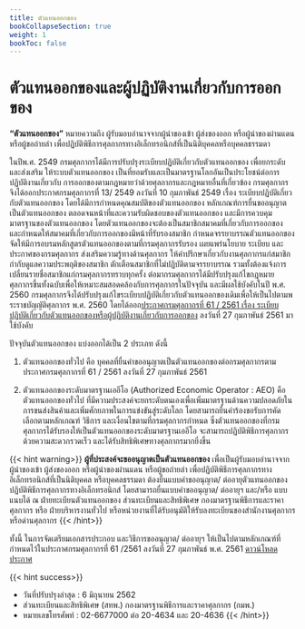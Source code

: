 ```yaml
---
title: ตัวแทนออกของ
bookCollapseSection: true
weight: 1
bookToc: false
---
```


ตัวแทนออกของและผู้ปฏิบัติงานเกี่ยวกับการออกของ
===

**“ตัวแทนออกของ”** หมายความถึง ผู้รับมอบอำนาจจากผู้นำของเข้า ผู้ส่งของออก หรือผู้นำของผ่านแดน หรือผู้ขอถ่ายลำ เพื่อปฏิบัติพิธีการศุลกากรทางอิเล็กทรอนิกส์ที่เป็นนิติบุคคลหรือบุคคลธรรมดา

ในปีพ.ศ. 2549 กรมศุลกากรได้มีการปรับปรุงระเบียบปฏิบัติเกี่ยวกับตัวแทนออกของ เพื่อยกระดับและส่งเสริม ให้ระบบตัวแทนออกของ เป็นที่ยอมรับและเป็นมาตรฐานโลกอันเป็นประโยชน์ต่อการปฏิบัติงานเกี่ยวกับ การออกของตามกฎหมายว่าด้วยศุลกากรและกฎหมายอื่นที่เกี่ยวข้อง กรมศุลกากรจึงได้ออกประกาศกรมศุลกากรที่ 13/ 2549 ลงวันที่ 10 กุมภาพันธ์ 2549 เรื่อง ระเบียบปฏิบัติเกี่ยวกับตัวแทนออกของ โดยได้มีการกำหนดคุณสมบัติของตัวแทนออกของ หลักเกณฑ์การยื่นขออนุญาตเป็นตัวแทนออกของ ตลอดจนหน้าที่และความรับผิดชอบของตัวแทนออกของ และมีการควบคุมมาตรฐานของตัวแทนออกของ โดยตัวแทนออกของจะต้องเป็นสมาชิกสมาคมที่เกี่ยวกับการออกของ และกำหนดให้สมาคมที่เกี่ยวกับการออกของมีหน้าที่รับรองสมาชิก กำหนดจรรยาบรรณตัวแทนออกของ จัดให้มีการอบรมหลักสูตรตัวแทนออกของตามที่กรมศุลกากรรับรอง เผยแพร่นโยบาย ระเบียบ และประกาศของกรมศุลกากร ส่งเสริมความรู้ทางด้านศุลกากร ให้คำปรึกษาเกี่ยวกับงานศุลกากรแก่สมาชิก กำกับดูแลความประพฤติของสมาชิก ตักเตือนสมาชิกที่ไม่ปฏิบัติตามจรรยาบรรณ รวมทั้งต้องแจ้งการเปลี่ยนรายชื่อสมาชิกแก่กรมศุลกากรทราบทุกครั้ง ต่อมากรมศุลกากรได้มีปรับปรุงแก้ไขกฎหมายศุลกากรขึ้นทั้งฉบับเพื่อให้เหมาะสมสอดคล้องกับการศุลกากรในปัจจุบัน และมีผลใช้บังคับในปี พ.ศ. 2560 กรมศุลกากรจึงได้ปรับปรุงแก้ไขระเบียบปฏิบัติเกี่ยวกับตัวแทนออกของเดิมเพื่อให้เป็นไปตามพระราชบัญญัติศุลกากร พ.ศ. 2560 โดยได้ออก[ประกาศกรมศุลกากรที่ 61 / 2561 เรื่อง ระเบียบปฏิบัติเกี่ยวกับตัวแทนออกของหรือผู้ปฏิบัติงานเกี่ยวกับการออกของ](http://www.customs.go.th/cont_strc_download.php?lang=th&top_menu=menu_homepage&current_id=14223132414d505e4f464b48464b47) ลงวันที่ 27 กุมภาพันธ์ 2561 มาใช้บังคับ

ปัจจุบันตัวแทนออกของ แบ่งออกได้เป็น 2 ประเภท ดังนี้

1. ตัวแทนออกของทั่วไป คือ บุคคลที่ยื่นคำขออนุญาตเป็นตัวแทนออกของต่อกรมศุลกากรตามประกาศกรมศุลกากรที่ 61 / 2561 ลงวันที่ 27 กุมภาพันธ์ 2561
   
2. ตัวแทนออกของระดับมาตรฐานเออีโอ (Authorized Economic Operator : AEO) คือตัวแทนออกของทั่วไป ที่มีความประสงค์จะยกระดับตนเองเพื่อเพิ่มมาตรฐานด้านความปลอดภัยในการขนส่งสินค้าและเพิ่มศักยภาพในการแข่งขันสู่ระดับโลก โดยสามารถยื่นคำร้องขอรับการคัดเลือกตามหลักเกณฑ์ วิธีการ และเงื่อนไขตามที่กรมศุลกากรกำหนด ซึ่งตัวแทนออกของที่กรมศุลกากรได้รับรองให้เป็นตัวแทนออกของระดับมาตรฐานเออีโอ จะสามารถปฏิบัติพิธีการศุลกากรด้วยความสะดวกรวดเร็ว และได้รับสิทธิพิเศษทางศุลกากรมากยิ่งขึ้น

{{< hint warning>}}
**ผู้ที่ประสงค์จะขออนุญาตเป็นตัวแทนออกของ** เพื่อเป็นผู้รับมอบอำนาจจากผู้นำของเข้า ผู้ส่งของออก หรือผู้นำของผ่านแดน หรือผู้ขอถ่ายลำ เพื่อปฏิบัติพิธีการศุลกากรทางอิเล็กทรอนิกส์ที่เป็นนิติบุคคล หรือบุคคลธรรมดา ต้องยื่นแบบคำขออนุญาต/ ต่ออายุตัวแทนออกของปฏิบัติพิธีการศุลกากรทางอิเล็กทรอนิกส์ โดยสามารถยื่นแบบคำขออนุญาต/ ต่ออายุฯ และ/หรือ แบบแนบได้ ณ ฝ่ายทะเบียนตัวแทนออกของ ส่วนทะเบียนและสิทธิพิเศษ กองมาตรฐานพิธีการและราคาศุลกากร หรือ ฝ่ายบริหารงานทั่วไป หรือหน่วยงานที่ได้รับอนุมัติให้รับลงทะเบียนของสำนักงานศุลกากรหรือด่านศุลกากร
{{< /hint>}}

ทั้งนี้ ในการจัดเตรียมเอกสารประกอบ และวิธีการขออนุญาต/ ต่ออายุฯ ให้เป็นไปตามหลักเกณฑ์ที่กำหนดไว้ในประกาศกรมศุลกากรที่ 61 /2561 ลงวันที่ 27 กุมภาพันธ์ พ.ศ. 2561 [ดาวน์โหลดประกาศ](http://www.customs.go.th/cont_strc_download.php?lang=th&top_menu=menu_homepage&current_id=14223132414d505e4f464b48464b47)

{{< hint success>}}
* วันที่ปรับปรุงล่าสุด : 6 มิถุนายน 2562
* ส่วนทะเบียนและสิทธิพิเศษ (สทพ.) กองมาตรฐานพิธีการและราคาศุลกากร (กมพ.)
* หมายเลขโทรศัพท์ : 02-6677000 ต่อ 20-4634 และ 20-4636
{{< /hint>}}